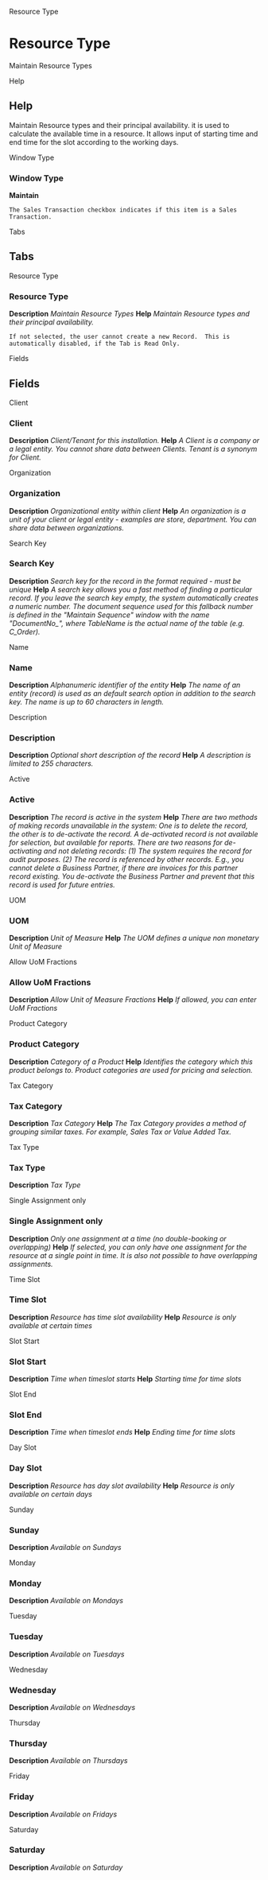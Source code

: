 
Resource Type
# Resource Type


Maintain Resource Types

Help
## Help

Maintain Resource types and their principal availability. it is used to calculate the available time in a resource. It allows input of starting time and end time for the slot according to the working days.

Window Type
### Window Type

**Maintain**

```
The Sales Transaction checkbox indicates if this item is a Sales Transaction.
```

Tabs
## Tabs


Resource Type
### Resource Type

**Description**
 *Maintain Resource Types*
**Help**
 *Maintain Resource types and their principal availability.*

```
If not selected, the user cannot create a new Record.  This is automatically disabled, if the Tab is Read Only.
```
Fields
## Fields


Client
### Client

**Description**
 *Client/Tenant for this installation.*
**Help**
 *A Client is a company or a legal entity. You cannot share data between Clients. Tenant is a synonym for Client.*

Organization
### Organization

**Description**
 *Organizational entity within client*
**Help**
 *An organization is a unit of your client or legal entity - examples are store, department. You can share data between organizations.*

Search Key
### Search Key

**Description**
 *Search key for the record in the format required - must be unique*
**Help**
 *A search key allows you a fast method of finding a particular record.
If you leave the search key empty, the system automatically creates a numeric number.  The document sequence used for this fallback number is defined in the "Maintain Sequence" window with the name "DocumentNo_<TableName>", where TableName is the actual name of the table (e.g. C_Order).*

Name
### Name

**Description**
 *Alphanumeric identifier of the entity*
**Help**
 *The name of an entity (record) is used as an default search option in addition to the search key. The name is up to 60 characters in length.*

Description
### Description

**Description**
 *Optional short description of the record*
**Help**
 *A description is limited to 255 characters.*

Active
### Active

**Description**
 *The record is active in the system*
**Help**
 *There are two methods of making records unavailable in the system: One is to delete the record, the other is to de-activate the record. A de-activated record is not available for selection, but available for reports.
There are two reasons for de-activating and not deleting records:
(1) The system requires the record for audit purposes.
(2) The record is referenced by other records. E.g., you cannot delete a Business Partner, if there are invoices for this partner record existing. You de-activate the Business Partner and prevent that this record is used for future entries.*

UOM
### UOM

**Description**
 *Unit of Measure*
**Help**
 *The UOM defines a unique non monetary Unit of Measure*

Allow UoM Fractions
### Allow UoM Fractions

**Description**
 *Allow Unit of Measure Fractions*
**Help**
 *If allowed, you can enter UoM Fractions*

Product Category
### Product Category

**Description**
 *Category of a Product*
**Help**
 *Identifies the category which this product belongs to.  Product categories are used for pricing and selection.*

Tax Category
### Tax Category

**Description**
 *Tax Category*
**Help**
 *The Tax Category provides a method of grouping similar taxes.  For example, Sales Tax or Value Added Tax.*

Tax Type
### Tax Type

**Description**
 *Tax Type*

Single Assignment only
### Single Assignment only

**Description**
 *Only one assignment at a time (no double-booking or overlapping)*
**Help**
 *If selected, you can only have one assignment for the resource at a single point in time.   It is also  not possible to have overlapping assignments.*

Time Slot
### Time Slot

**Description**
 *Resource has time slot availability*
**Help**
 *Resource is only available at certain times*

Slot Start
### Slot Start

**Description**
 *Time when timeslot starts*
**Help**
 *Starting time for time slots*

Slot End
### Slot End

**Description**
 *Time when timeslot ends*
**Help**
 *Ending time for time slots*

Day Slot
### Day Slot

**Description**
 *Resource has day slot availability*
**Help**
 *Resource is only available on certain days*

Sunday
### Sunday

**Description**
 *Available on Sundays*

Monday
### Monday

**Description**
 *Available on Mondays*

Tuesday
### Tuesday

**Description**
 *Available on Tuesdays*

Wednesday
### Wednesday

**Description**
 *Available on Wednesdays*

Thursday
### Thursday

**Description**
 *Available on Thursdays*

Friday
### Friday

**Description**
 *Available on Fridays*

Saturday
### Saturday

**Description**
 *Available on Saturday*
